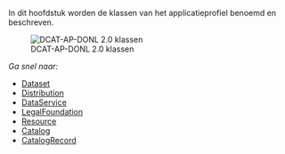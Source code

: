In dit hoofdstuk worden de klassen van het applicatieprofiel benoemd en beschreven.

<figure id="dcatapdonl-classes">
  <img src="assets/dcat-ap-donl_2.0.drawio.svg" alt="DCAT-AP-DONL 2.0 klassen" />
  <figcaption>DCAT-AP-DONL 2.0 klassen</figcaption>
</figure>

*Ga snel naar:*

- [Dataset](#dcat-Dataset)
- [Distribution](#dcat-Distribution)
- [DataService](#dcat-DataService)
- [LegalFoundation](#donl-LegalFoundation)
- [Resource](#dcat-Resource)
- [Catalog](#dcat-Catalog)
- [CatalogRecord](#dcat-CatalogRecord)
